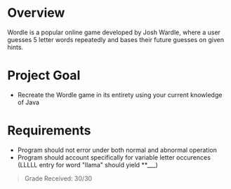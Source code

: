 # Overview
Wordle is a popular online game developed by Josh Wardle, where a user guesses 5 letter words repeatedly and bases their future guesses on given hints.

# Project Goal
* Recreate the Wordle game in its entirety using your current knowledge of Java

# Requirements
* Program should not error under both normal and abnormal operation
* Program should account specifically for variable letter occurences (LLLLL entry for word "llama" should yield **___)

> Grade Received: 30/30
